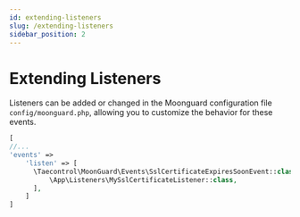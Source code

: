 ```yaml
---
id: extending-listeners
slug: /extending-listeners
sidebar_position: 2
---
```


# Extending Listeners

Listeners can be added or changed in the Moonguard configuration file `config/moonguard.php`, allowing you to customize the behavior for these events.

```php
[
//...
'events' =>
  	'listen' => [
      \Taecontrol\MoonGuard\Events\SslCertificateExpiresSoonEvent::class => [
          \App\Listeners\MySslCertificateListener::class,
      ],
    ]
]
```
